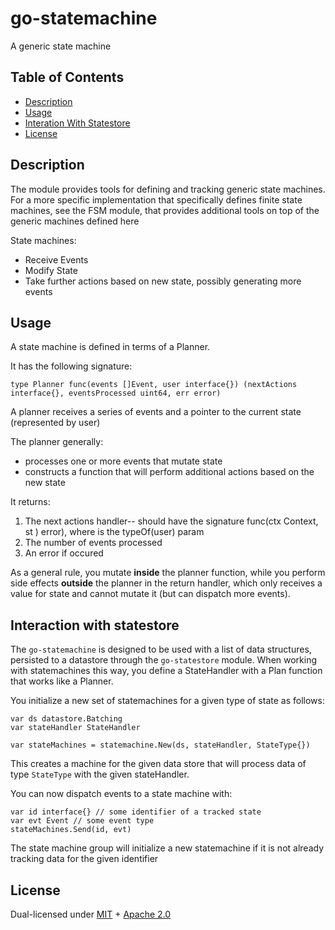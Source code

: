# go-statemachine

A generic state machine


## Table of Contents

* [Description](./README.md#description)
* [Usage](./README.md#usage)
* [Interation With Statestore](./README.md#interaction-with-statestore)
* [License](./README.md#license)

## Description

The module provides tools for defining and tracking generic state machines. For a more specific implementation that specifically defines finite state machines, see the FSM module, that provides additional tools on top of the generic machines defined here

State machines:
- Receive Events
- Modify State
- Take further actions based on new state, possibly generating more events

## Usage

A state machine is defined in terms of a Planner.

It has the following signature:

```golang
type Planner func(events []Event, user interface{}) (nextActions interface{}, eventsProcessed uint64, err error)
```

A planner receives a series of events and a pointer to the current state (represented by user)

The planner generally:
- processes one or more events that mutate state
- constructs a function that will perform additional actions based on the new state

It returns:
1. The next actions handler-- should have the signature func(ctx Context, st <T>) error), where <T> is the typeOf(user) param
2. The number of events processed
3. An error if occured

As a general rule, you mutate **inside** the planner function, while you perform side effects **outside** the planner in the return handler, which only receives a value for state and cannot mutate it (but can dispatch more events).

## Interaction with statestore

The `go-statemachine` is designed to be used with a list of data structures, persisted to a datastore through the `go-statestore` module. When working with statemachines this way, you define a StateHandler with a Plan function that works like a Planner.

You initialize a new set of statemachines for a given type of state as follows:

```golang
var ds datastore.Batching
var stateHandler StateHandler

var stateMachines = statemachine.New(ds, stateHandler, StateType{})
```

This creates a machine for the given data store that will process data of type `StateType` with the given stateHandler.

You can now dispatch events to a state machine with:

```golang
var id interface{} // some identifier of a tracked state
var evt Event // some event type
stateMachines.Send(id, evt)
```

The state machine group will initialize a new statemachine if it is not already tracking data for the given identifier

## License

Dual-licensed under [MIT](https://github.com/filecoin-project/go-statemachine/blob/master/LICENSE-MIT) + [Apache 2.0](https://github.com/filecoin-project/go-statemachine/blob/master/LICENSE-APACHE)
